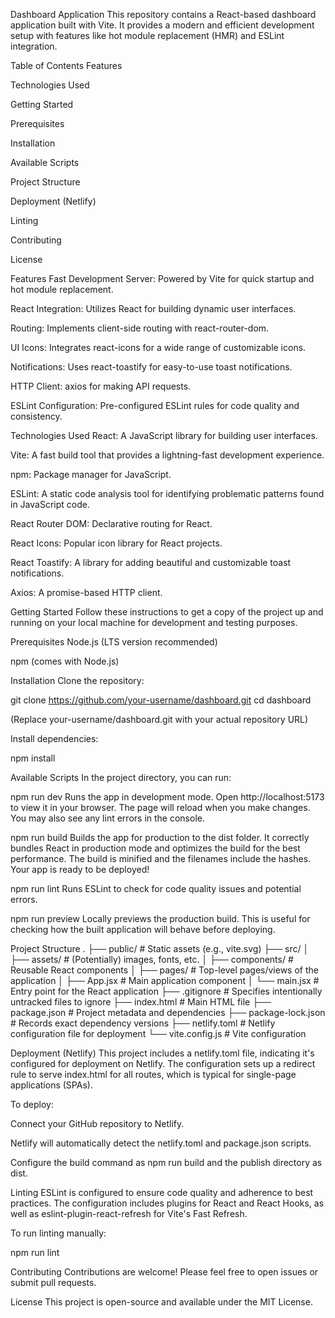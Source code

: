 Dashboard Application
This repository contains a React-based dashboard application built with Vite. It provides a modern and efficient development setup with features like hot module replacement (HMR) and ESLint integration.

Table of Contents
Features

Technologies Used

Getting Started

Prerequisites

Installation

Available Scripts

Project Structure

Deployment (Netlify)

Linting

Contributing

License

Features
Fast Development Server: Powered by Vite for quick startup and hot module replacement.

React Integration: Utilizes React for building dynamic user interfaces.

Routing: Implements client-side routing with react-router-dom.

UI Icons: Integrates react-icons for a wide range of customizable icons.

Notifications: Uses react-toastify for easy-to-use toast notifications.

HTTP Client: axios for making API requests.

ESLint Configuration: Pre-configured ESLint rules for code quality and consistency.

Technologies Used
React: A JavaScript library for building user interfaces.

Vite: A fast build tool that provides a lightning-fast development experience.

npm: Package manager for JavaScript.

ESLint: A static code analysis tool for identifying problematic patterns found in JavaScript code.

React Router DOM: Declarative routing for React.

React Icons: Popular icon library for React projects.

React Toastify: A library for adding beautiful and customizable toast notifications.

Axios: A promise-based HTTP client.

Getting Started
Follow these instructions to get a copy of the project up and running on your local machine for development and testing purposes.

Prerequisites
Node.js (LTS version recommended)

npm (comes with Node.js)

Installation
Clone the repository:

git clone https://github.com/your-username/dashboard.git
cd dashboard

(Replace your-username/dashboard.git with your actual repository URL)

Install dependencies:

npm install

Available Scripts
In the project directory, you can run:

npm run dev
Runs the app in development mode.
Open http://localhost:5173 to view it in your browser.
The page will reload when you make changes. You may also see any lint errors in the console.

npm run build
Builds the app for production to the dist folder.
It correctly bundles React in production mode and optimizes the build for the best performance.
The build is minified and the filenames include the hashes. Your app is ready to be deployed!

npm run lint
Runs ESLint to check for code quality issues and potential errors.

npm run preview
Locally previews the production build. This is useful for checking how the built application will behave before deploying.

Project Structure
.
├── public/                # Static assets (e.g., vite.svg)
├── src/
│   ├── assets/            # (Potentially) images, fonts, etc.
│   ├── components/        # Reusable React components
│   ├── pages/             # Top-level pages/views of the application
│   ├── App.jsx            # Main application component
│   └── main.jsx           # Entry point for the React application
├── .gitignore             # Specifies intentionally untracked files to ignore
├── index.html             # Main HTML file
├── package.json           # Project metadata and dependencies
├── package-lock.json      # Records exact dependency versions
├── netlify.toml           # Netlify configuration file for deployment
└── vite.config.js         # Vite configuration

Deployment (Netlify)
This project includes a netlify.toml file, indicating it's configured for deployment on Netlify. The configuration sets up a redirect rule to serve index.html for all routes, which is typical for single-page applications (SPAs).

To deploy:

Connect your GitHub repository to Netlify.

Netlify will automatically detect the netlify.toml and package.json scripts.

Configure the build command as npm run build and the publish directory as dist.

Linting
ESLint is configured to ensure code quality and adherence to best practices. The configuration includes plugins for React and React Hooks, as well as eslint-plugin-react-refresh for Vite's Fast Refresh.

To run linting manually:

npm run lint

Contributing
Contributions are welcome! Please feel free to open issues or submit pull requests.

License
This project is open-source and available under the MIT License.
